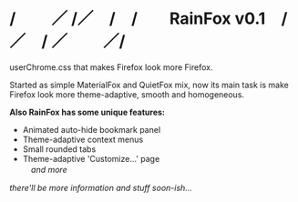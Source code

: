 # / 　　／ /／　/　/　　RainFox v0.1　/／　/ ／ 　　／/
userChrome.css that makes Firefox look more Firefox.

Started as simple MaterialFox and QuietFox mix, now its main task
is make Firefox look more theme-adaptive, smooth and homogeneous.

<b>Also RainFox has some unique features:</b>
- Animated auto-hide bookmark panel
- Theme-adaptive context menus
- Small rounded tabs
- Theme-adaptive 'Customize...' page<br>　<i>and more<i>



<i>there'll be more information and stuff soon-ish...</i>
